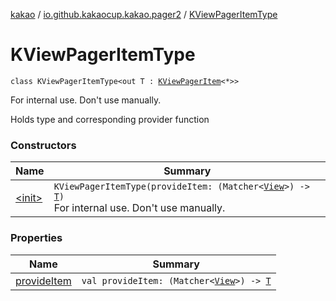 [kakao](../../index.md) / [io.github.kakaocup.kakao.pager2](../index.md) / [KViewPagerItemType](./index.md)

# KViewPagerItemType

`class KViewPagerItemType<out T : `[`KViewPagerItem`](../-k-view-pager-item/index.md)`<*>>`

For internal use. Don't use manually.

Holds type and corresponding provider function

### Constructors

| Name | Summary |
|---|---|
| [&lt;init&gt;](-init-.md) | `KViewPagerItemType(provideItem: (Matcher<`[`View`](https://developer.android.com/reference/android/view/View.html)`>) -> `[`T`](index.md#T)`)`<br>For internal use. Don't use manually. |

### Properties

| Name | Summary |
|---|---|
| [provideItem](provide-item.md) | `val provideItem: (Matcher<`[`View`](https://developer.android.com/reference/android/view/View.html)`>) -> `[`T`](index.md#T) |
